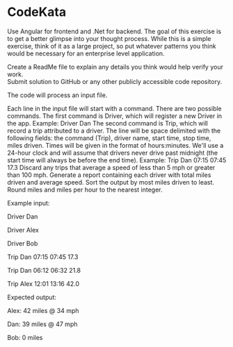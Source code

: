 # CodeKata

Use Angular for frontend and .Net for backend. The goal of this exercise is to get a better glimpse into your thought process.  While this is a simple exercise, think of it as a large project, so put whatever patterns you think would be necessary for an enterprise level application. 



Create a ReadMe file to explain any details you think would help verify your work.   
Submit solution to GitHub or any other publicly accessible code repository.

The code will process an input file. 

Each line in the input file will start with a command. There are two possible commands.
The first command is Driver, which will register a new Driver in the app. Example:
Driver Dan
The second command is Trip, which will record a trip attributed to a driver. The line will be space delimited with the following fields: the command (Trip), driver name, start time, stop time, miles driven. Times will be given in the format of hours:minutes. We'll use a 24-hour clock and will assume that drivers never drive past midnight (the start time will always be before the end time). Example:
Trip Dan 07:15 07:45 17.3
Discard any trips that average a speed of less than 5 mph or greater than 100 mph.
Generate a report containing each driver with total miles driven and average speed. Sort the output by most miles driven to least. Round miles and miles per hour to the nearest integer.

Example input:

Driver Dan

Driver Alex

Driver Bob

Trip Dan 07:15 07:45 17.3

Trip Dan 06:12 06:32 21.8

Trip Alex 12:01 13:16 42.0




Expected output:

Alex: 42 miles @ 34 mph

Dan: 39 miles @ 47 mph

Bob: 0 miles
